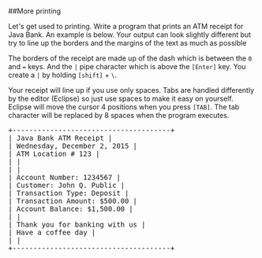 #
##More printing

Let's get used to printing. Write a program that prints an ATM receipt for Java Bank. An example is below. Your output can look slightly different but try to line up the borders and the margins of the text as much as possible

The borders of the receipt are made up of the dash which is between the ```0``` and ```=``` keys. And the ```|``` pipe character which is above the ```[Enter]``` key. You create a ```|``` by holding ```[shift]``` + ```\```.

Your receipt will line up if you use only spaces. Tabs are handled differently by the editor (Eclipse) so just use spaces to make it easy on yourself. Eclipse will move the cursor 4 positions when you press ```[TAB]```. The tab character will be replaced by 8 spaces when the program executes.


<pre>
+--------------------------------------+
| Java Bank ATM Receipt |
| Wednesday, December 2, 2015 |
| ATM Location # 123 |
| |
| |
| Account Number: 1234567 |
| Customer: John Q. Public |
| Transaction Type: Deposit |
| Transaction Amount: $500.00 |
| Account Balance: $1,500.00 |
| |
| Thank you for banking with us |
| Have a coffee day |
| |
+--------------------------------------+
</pre>